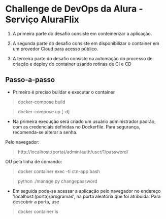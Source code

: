 # Challenge de DevOps da Alura - Serviço AluraFlix

1. A primeira parte do desafio consiste em conteinerizar a aplicação.

2. A segunda parte do desafio consiste em disponibilizar o container em um provedor Cloud para acesso público.

3. A terceira parte do desafio consiste na automação do processo de criação e deploy do container usando rotinas de CI e CD

## Passo-a-passo

- Primeiro é preciso buildar e executar o container

> docker-compose build

> docker-compose up [-d]

- Na primeira execução será criado um usuário administrador padrão, com as credenciais definidas no Dockerfile. Para segurança, recomenda-se alterar a senha. 

Pelo navegador:

> http://localhost:(porta)/admin/auth/user/1/password/

OU pela linha de comando:

> docker container exec -ti ctn-app bash

> python ./manage.py changepassword

- Em seguida pode-se acessar a aplicação pelo navegador no endereço 'localhost:(porta)/programas', na porta aleatória que foi atribuida. Para descobrir a porta, use

> docker container ls